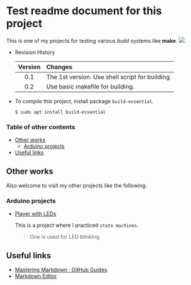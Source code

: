 # Test readme document for this project

This is one of my projects for testing various *build* systems like **make**. ![](https://upload.wikimedia.org/wikipedia/commons/thumb/3/39/Official_gnu.svg/240px-Official_gnu.svg.png)

<!-- this is a comment (HTML syntax). it won't be shown -->

- Revision History
  
  | Version  | Changes |
  | :------: | :------ |
  | 0.1      | The 1st version. Use shell script for building.|
  | 0.2	     | Use basic makefile for building. |

- To compile this project, install package `build-essential`.
  ```
  $ sudo apt install build-essential
  ```
### Table of other contents

  - [Other works](#Other-works)
    - [Arduino projects](#Arduino-projects)
  - [Useful links](#Useful-links)

## Other works
Also welcome to visit my other projects like the following.


### Arduino projects

- [Player with LEDs](https://github.com/casber349/player_with_led)
 
   This is a project where I practiced `state machines`. 
   > One is used for LED blinking.
 
## Useful links

- [Mastering Markdown · GitHub Guides](https://docs.github.com/en/get-started/writing-on-github/getting-started-with-writing-and-formatting-on-github/basic-writing-and-formatting-syntax)
- [Markdown Editor](https://jbt.github.io/markdown-editor/)

